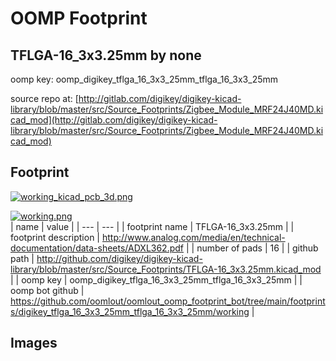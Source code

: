 # OOMP Footprint  
## TFLGA-16_3x3.25mm  by none  
  
oomp key: oomp_digikey_tflga_16_3x3_25mm_tflga_16_3x3_25mm  
  
source repo at: [http://gitlab.com/digikey/digikey-kicad-library/blob/master/src/Source_Footprints/Zigbee_Module_MRF24J40MD.kicad_mod](http://gitlab.com/digikey/digikey-kicad-library/blob/master/src/Source_Footprints/Zigbee_Module_MRF24J40MD.kicad_mod)  
## Footprint  
  
[![working_kicad_pcb_3d.png](working_kicad_pcb_3d_600.png)](working_kicad_pcb_3d.png)  
  
[![working.png](working_600.png)](working.png)  
| name | value | 
| --- | --- | 
| footprint name | TFLGA-16_3x3.25mm | 
| footprint description | http://www.analog.com/media/en/technical-documentation/data-sheets/ADXL362.pdf | 
| number of pads | 16 | 
| github path | http://github.com/digikey/digikey-kicad-library/blob/master/src/Source_Footprints/TFLGA-16_3x3.25mm.kicad_mod | 
| oomp key | oomp_digikey_tflga_16_3x3_25mm_tflga_16_3x3_25mm | 
| oomp bot github | https://github.com/oomlout/oomlout_oomp_footprint_bot/tree/main/footprints/digikey_tflga_16_3x3_25mm_tflga_16_3x3_25mm/working | 
## Images  
